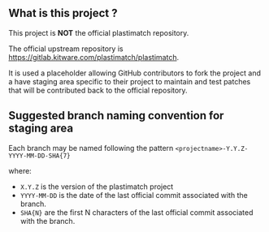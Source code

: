 What is this project ?
----------------------

This project is **NOT** the official plastimatch repository.

The official upstream repository is https://gitlab.kitware.com/plastimatch/plastimatch.

It is used a placeholder allowing GitHub contributors to fork the project and a have staging area
specific to their project to maintain and test patches that will be contributed back to the
official repository.


Suggested branch naming convention for staging area
---------------------------------------------------

Each branch may be named following the pattern `<projectname>-Y.Y.Z-YYYY-MM-DD-SHA{7}`

where:

* `X.Y.Z` is the version of the plastimatch project
* `YYYY-MM-DD` is the date of the last official commit associated with the branch.
* `SHA{N}` are the first N characters of the last official commit associated with the branch.
